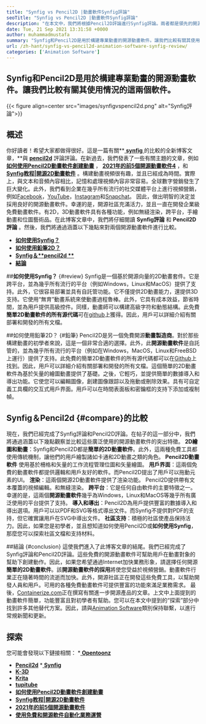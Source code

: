 ```yaml
---
title: "Synfig vs Pencil2D |動畫軟件Synfig評論" 
seoTitle: "Synfig vs Pencil2D |動畫軟件Synfig評論" 
description: "在本文中，我們將根據Pencil2D評論進行Synfig評論。兩者都是領先的開源動畫軟件，都是自託管且功能豐富的。" 
date: Tue, 21 Sep 2021 13:31:58 +0000
author: muhammadmustafa
summary: "Synfig和Pencil2D是用於構建專業動畫的開源動畫軟件。讓我們比較有關其使用情況的這兩個軟件。" 
url: /zh-hant/synfig-vs-pencil2d-animation-software-synfig-review/
categories: ['Animation Software']
---
```


## Synfig和Pencil2D是用於構建專業動畫的開源動畫軟件。讓我們比較有關其使用情況的這兩個軟件。

{{< figure align=center src="images/synfigvspencil2d.png" alt="Synfig評論">}}


## 概述
你好讀者！希望大家都做得很好。這是一篇有關**[ **synfig**  ][1]的比較的全新博客文章，**與 **[pencil2d][2]** 評論評論。在新過去，我們發表了一些有關主題的文章，例如 **[如何使用Pencil2D動畫軟件創建動畫][3]** ， **[2021年的前5個開源動畫軟件][4][4]** ，和 **[Synfig教程|開源2D動畫軟件][5]** 。構建動畫視頻很有趣，並且已經成為時間。實際上，與文本和音頻內容相比，記憶和處理視頻內容非常容易。全球數字營銷發生了巨大變化。此外，我們看到企業在幾乎所有流行的社交媒體平台上進行視頻營銷，例如[Facebook][6]，[YouTube][7]，[Instagram][8]和[Snapchat][9]。
因此，做出明智的決定並採用良好的開源動畫軟件。幸運的是，開源社區充滿活力，並且一直在開發企業級免費動畫軟件。有2D，3D動畫軟件具有各種功能，例如無縫渲染，跨平台，手繪動畫和位圖藝術品。在此博客文章中，我們將仔細閱讀 **Synfig評論** 和 **Pencil2D評論** 。然後，我們將通過涵蓋以下幾點來對兩個開源動畫軟件進行比較。
  * **[如何使用Synfig？][10]**
  * **[如何使用鉛筆2D？][11]**
  * **[Synfig＆**pencil2d **][12]** 
  * **[結論][13]**

##**如何使用Synfig？**   {#review}
Synfig是一個基於開源向量的2D動畫套件。它是跨平台，並為幾乎所有流行的平台（例如Windows，Linux和MacOS）提供了支持。此外，它很容易部署並具有自託管功能。它不僅提供2D動畫能力，還提供3D支持。它使用“無育”動畫系統來使動畫過程魯棒。此外，它具有成本效益，節省時間，並為用戶提供高級控件。同樣，動畫師可以構建高級字符和動態結構。此免費**簡單2D動畫軟件的所有源代碼**可在[github][14]上獲得。因此，用戶可以詳細介紹有關部署和開發的所有文檔。

##如何使用鉛筆2D？   {#鉛筆}
Pencil2D是另一個免費開源**動畫製造商**。對於那些構建動畫的初學者來說，這是一個非常合適的選擇。此外，此**開源動畫軟件**是自託管的，並為幾乎所有流行的平台（例如在Windows，MacOS，Linux和FreeBSD上運行）提供了支持。此免費的簡單2D動畫軟件的所有源代碼都可以在[Github][15]上找到。因此，用戶可以詳細介紹有關部署和開發的所有文檔。這個簡單的2D動畫軟件為基於矢量的繪圖動畫提供了基礎。之後，它輕巧，並提供簡單的數據導入和導出功能。它使您可以編輯圖像，創建圖像跟踪以及拖動或刪除效果。具有可自定義工具欄的交互式用戶界面。用戶可以在時間表面板和密鑰框的支持下添加或複制幀。

## Synfig＆Pencil2d   {#compare}的比較
現在，我們已經完成了Synfig評論和Pencil2D評論。在帖子的這一部分中，我們將通過涵蓋以下幾點觀察並比較這些廣泛使用的開源動畫軟件的突出特徵。
**2D繪圖和動畫**：Synfig和Pencil2D都是**簡單的2D動畫軟件**。此外，這兩種免費工具都使用傳統機制，讓他們的用戶繪製諸如卡通和2D動畫之類的角色。 **Pencil2D動畫軟件** 使用基於柵格和矢量的工作流程管理位圖和矢量繪圖。
**用戶界面**：這兩個免費的動畫軟件都提供邏輯和用戶友好的軟件。而Pencil2D提出了用戶可以拖動元素的UI。
**渲染**：這兩個開源2D動畫軟件提供了渲染功能。 Pencil2D提供帶有文本覆蓋的視頻編輯。和無縫渲染。
**跨平台**：它是任何自由軟件的主要特徵之一。幸運的是，這兩個**開源動畫軟件**幾乎為Windows，Linux和MacOS等幾乎所有廣泛使用的平台提供了支持。
**導入和導出**：Pencil2D為用戶提供豐富的數據導入和導出選項。用戶可以以PDF和SVG等格式導出文件。而Synfig不提供對PDF的支持，但它確實讓用戶在SVG中導出文件。
**社區支持**：積極的社區使產品保持活力。因此，如果您是初學者，並且想知道如何使用Pencil2D或**如何使用Synfig**，那麼您可以探索社區文檔和支持材料。

##結論 {#conclusion}
這使我們進入了此博客文章的結尾。我們已經完成了Synfig評論和Pencil2D評論。這些免費的開源動畫軟件可幫助用戶在動畫對象的幫助下創建動作。因此，如果您希望通過Internet加快業務形象，請選擇任何開源**簡單的2D動畫軟件**。該**開源動畫軟件的採用**將使您受益於視頻營銷。動畫軟件行業正在隨著時間的流逝而加快。此外，開源社區正在開發這些免費工具，以幫助開發人員和用戶。可用的各種免費動畫軟件可提供豐富的功能來滿足業務需求。
最後，[Containerize.com][16]正在撰寫有關進一步開源產品的文章。上文中上面提到的動畫軟件簡單，功能豐富且對初學者有幫助。您可以在本文中提到的“探索”部分中找到許多其他替代方案。因此，請與[Animation Software][17]類別保持聯繫，以進行常規新聞和更新。

## 探索
您可能會發現以下鏈接相關：
  *[ **Opentoonz** ][18]
  * **[Pencil2d][2]**
  *[ **Synfig** ][1]
  * **[K-3D][19]**
  * **[Krita][20]**
  * **[tupitube][21]**
  * **[如何使用Pencil2D動畫軟件創建動畫][3]**
  * **[Synfig教程|開源2D動畫軟件][5]**
  * **[2021年的前5個開源動畫軟件][4]**
  * **[使用免費和開源軟件自動化業務運營][22]**

  
[1]: https://products.containerize.com/animation-software/synfig/
[2]: https://products.containerize.com/animation-software/pencil2d/
[3]: https://blog.containerize.com/animation-software/how-to-create-animations-with-pencil2d-animation-software/
[4]: https://blog.containerize.com/animation-software/top-5-open-source-animation-software-in-2021/
[5]: https://blog.containerize.com/animation-software/synfig-tutorial-an-open-source-2d-animation-software/
[6]: https://www.facebook.com/
[7]: https://www.youtube.com/
[8]: http://instagram.com/
[9]: https://www.snapchat.com/
[10]: #review
[11]: #pencil
[12]: #compare
[13]: #Conclusion
[14]: https://github.com/synfig/synfig
[15]: https://github.com/pencil2d/pencil
[16]: https://www.containerize.com/
[17]: https://products.containerize.com/animation-software/
[18]: https://products.containerize.com/animation-software/opentoonz/
[19]: https://products.containerize.com/animation-software/k3d/
[20]: https://products.containerize.com/animation-software/krita/
[21]: https://products.containerize.com/animation-software/tupitube/
[22]: https://blog.containerize.com/blogging/automate-business-operations-using-open-source-software/

